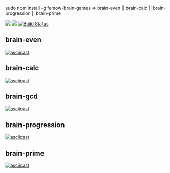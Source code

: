 sudo npm install -g femow-brain-games => 
brain-evеn ||
brain-calc ||
brain-progression ||
brain-prime

<a href="https://codeclimate.com/github/makeoverWeb/project-lvl1-s412/maintainability"><img src="https://api.codeclimate.com/v1/badges/4eb0e482969eb4319075/maintainability" /></a>
<a href="https://codeclimate.com/github/makeoverWeb/project-lvl1-s412/test_coverage"><img src="https://api.codeclimate.com/v1/badges/4eb0e482969eb4319075/test_coverage" /></a>
[![Build Status](https://travis-ci.org/makeoverWeb/project-lvl1-s412.svg?branch=master)](https://travis-ci.org/makeoverWeb/project-lvl1-s412)
## brain-evеn
[![asciicast](https://asciinema.org/a/xsihNUrp01obZZOPiYzvpp3c9.svg)](https://asciinema.org/a/xsihNUrp01obZZOPiYzvpp3c9)
## brain-calc
[![asciicast](https://asciinema.org/a/W9E4RFbKzhKOXlvJrAhwnqIik.svg)](https://asciinema.org/a/W9E4RFbKzhKOXlvJrAhwnqIik)
## brain-gcd
[![asciicast](https://asciinema.org/a/vFxpVnNIFMy81HGDA3UGWGyqS.svg)](https://asciinema.org/a/vFxpVnNIFMy81HGDA3UGWGyqS)
## brain-progression
[![asciicast](https://asciinema.org/a/Qby9Ez6jO5nlEXPb3Rux8njd2.svg)](https://asciinema.org/a/Qby9Ez6jO5nlEXPb3Rux8njd2)
## brain-prime
[![asciicast](https://asciinema.org/a/RLDZX6AY3ckbatKKNVVBpj4mr.svg)](https://asciinema.org/a/RLDZX6AY3ckbatKKNVVBpj4mr)
